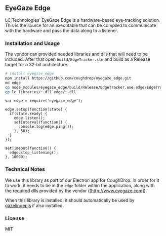 ## EyeGaze Edge

LC Technologies' EyeGaze Edge is a hardware-based eye-tracking solution. This is
the source for an executable that can be compiled to communicate with the
hardware and pass the data along to a listener.

### Installation and Usage

The vendor can provided needed libraries and dlls that will need to be included.
After that open `build/EdgeTracker.sln` and build as a Release target for a 32-bit 
architecture.

```bash
# install eyegaze_edge
npm install https://github.com/coughdrop/eyegaze_edge.git
md edge
cp node_modules/eyegaze_edge/build/Release/EdgeTracker.exe edge/EdgeTracker.exe
cp lc_libraries/*.dll edge/*.dll
```

```
var edge = require('eyegaze_edge');

edge.setup(function(state) {
  if(state.ready) {
    edge.listen();
    setInterval(function() {
      console.log(edge.ping());
    }, 50);
  }
});

setTimeout(function() {
  edge.stop_listening();
}, 10000);
```


### Technical Notes
We use this library as part of our Electron app for CoughDrop. In order for it to work,
it needs to be in the `edge` folder within the application, along with the required 
dlls provided by the vendor ([http://www.eyegaze.com]).

When this library is installed, it should automatically be used by 
[gazelinger.js](https://github.com/CoughDrop/gazelinger) if also installed.

### License

MIT
